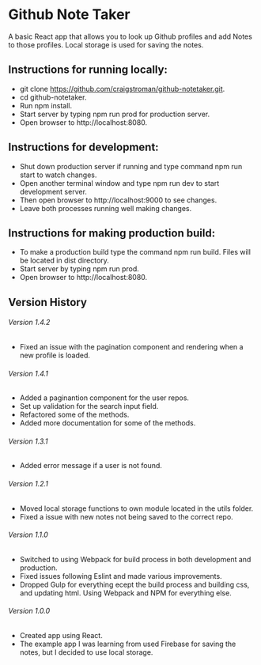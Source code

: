 # Github Note Taker

A basic React app that allows you to look up Github profiles and add Notes to those profiles.  Local storage is used for saving the notes.

## Instructions for running locally:
- git clone https://github.com/craigstroman/github-notetaker.git.
- cd github-notetaker.
- Run npm install.
- Start server by typing npm run prod for production server.
- Open browser to http://localhost:8080.

## Instructions for development:
- Shut down production server if running and type command npm run start to watch changes.
- Open another terminal window and type npm run dev to start development server.
- Then open browser to http://localhost:9000 to see changes.
- Leave both processes running well making changes.

## Instructions for making production build:
- To make a production build type the command npm run build.  Files will be located in dist directory.
- Start server by typing npm run prod.
- Open browser to http://localhost:8080.

## Version History

###### Version 1.4.2
- Fixed an issue with the pagination component and rendering when a new profile is loaded.

###### Version 1.4.1
- Added a paginantion component for the user repos.
- Set up validation for the search input field.
- Refactored some of the methods.
- Added more documentation for some of the methods.

###### Version 1.3.1
- Added error message if a user is not found.

###### Version 1.2.1
- Moved local storage functions to own module located in the utils folder.
- Fixed a issue with new notes not being saved to the correct repo.

###### Version 1.1.0
- Switched to using Webpack for build process in both development and production.
- Fixed issues following Eslint and made various improvements.
- Dropped Gulp for everything ecept the build process and building css, and updating html.  Using Webpack and NPM for everything else.


###### Version 1.0.0
- Created app using React.
- The example app I was learning from used Firebase for saving the notes, but I decided to use local storage.

